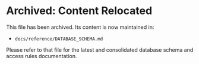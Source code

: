 # Archived: Content Relocated

This file has been archived. Its content is now maintained in:

- `docs/reference/DATABASE_SCHEMA.md`

Please refer to that file for the latest and consolidated database schema and access rules documentation. 
